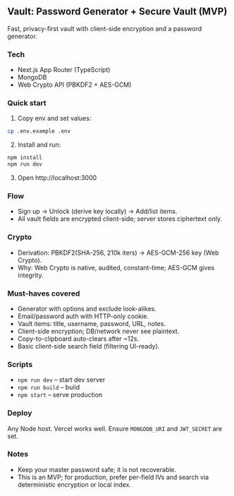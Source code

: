 ## Vault: Password Generator + Secure Vault (MVP)

Fast, privacy-first vault with client-side encryption and a password generator.

### Tech
- Next.js App Router (TypeScript)
- MongoDB
- Web Crypto API (PBKDF2 + AES-GCM)

### Quick start
1. Copy env and set values:
```bash
cp .env.example .env
```
2. Install and run:
```bash
npm install
npm run dev
```
3. Open http://localhost:3000

### Flow
- Sign up → Unlock (derive key locally) → Add/list items.
- All vault fields are encrypted client-side; server stores ciphertext only.

### Crypto
- Derivation: PBKDF2(SHA-256, 210k iters) → AES-GCM-256 key (Web Crypto).
- Why: Web Crypto is native, audited, constant-time; AES-GCM gives integrity.

### Must-haves covered
- Generator with options and exclude look-alikes.
- Email/password auth with HTTP-only cookie.
- Vault items: title, username, password, URL, notes.
- Client-side encryption; DB/network never see plaintext.
- Copy-to-clipboard auto-clears after ~12s.
- Basic client-side search field (filtering UI-ready).

### Scripts
- `npm run dev` – start dev server
- `npm run build` – build
- `npm start` – serve production

### Deploy
Any Node host. Vercel works well. Ensure `MONGODB_URI` and `JWT_SECRET` are set.

### Notes
- Keep your master password safe; it is not recoverable.
- This is an MVP; for production, prefer per-field IVs and search via deterministic encryption or local index.
